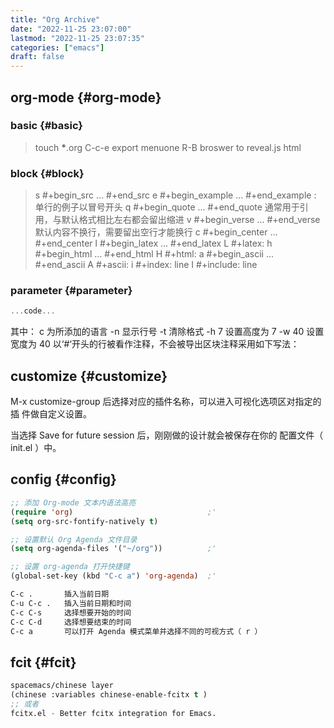 ```yaml
---
title: "Org Archive"
date: "2022-11-25 23:07:00"
lastmod: "2022-11-25 23:07:35"
categories: ["emacs"]
draft: false
---
```


## org-mode {#org-mode}


### basic {#basic}

> touch **\***.org
> C-c-e   export menuone
> R-B     broswer to reveal.js html


### block {#block}

> s    #+begin_src ... #+end_src
> e    #+begin_example ... #+end_example  : 单行的例子以冒号开头
> q    #+begin_quote ... #+end_quote      通常用于引用，与默认格式相比左右都会留出缩进
> v    #+begin_verse ... #+end_verse      默认内容不换行，需要留出空行才能换行
> c    #+begin_center ... #+end_center
> l    #+begin_latex ... #+end_latex
> L    #+latex:
> h    #+begin_html ... #+end_html
> H    #+html:
> a    #+begin_ascii ... #+end_ascii
> A    #+ascii:
> i    #+index: line
> I    #+include: line


### parameter {#parameter}

```c { linenos=table, linenostart=1 }
...code...
```

其中：
  c 为所添加的语言
  -n 显示行号
  -t 清除格式
  -h 7 设置高度为 7 -w 40 设置宽度为 40
以‘#‘开头的行被看作注释，不会被导出区块注释采用如下写法：


## customize {#customize}

M-x customize-group 后选择对应的插件名称，可以进入可视化选项区对指定的插 件做自定义设置。

当选择 Save for future session 后，刚刚做的设计就会被保存在你的 配置文件（ init.el ）中。


## config {#config}

```lisp
;; 添加 Org-mode 文本内语法高亮
(require 'org)								;'
(setq org-src-fontify-natively t)

;; 设置默认 Org Agenda 文件目录
(setq org-agenda-files '("~/org"))			;'

;; 设置 org-agenda 打开快捷键
(global-set-key (kbd "C-c a") 'org-agenda)	;'

C-c . 		插入当前日期
C-u C-c . 	插入当前日期和时间
C-c C-s 	选择想要开始的时间
C-c C-d 	选择想要结束的时间
C-c a 		可以打开 Agenda 模式菜单并选择不同的可视方式（ r ）
```


## fcit {#fcit}

```lisp
spacemacs/chinese layer
(chinese :variables chinese-enable-fcitx t )
;; 或者
fcitx.el - Better fcitx integration for Emacs.
```